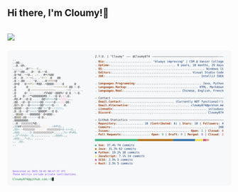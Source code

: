## Hi there, I'm Cloumy!👋

<a href="https://www.cloumy.top"><img src="https://img.shields.io/website?ddown_message=Offline&label=CLOUMY.top&style=for-the-badge&up_message=Online&url=https%3A%2F%2Fwww.cloumy.top" width="auto" height="32"></a>
---
<div align="center">
<picture>
<source media="(prefers-color-scheme: dark)" srcset="profile_dark.svg">
<img alt="Cloumy's GitHub Profile README" src="profile_light.svg">
</picture>
</div>
